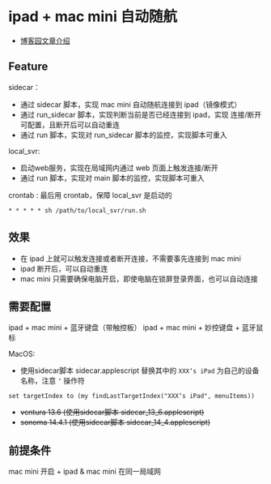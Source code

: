 # ipad + mac mini 自动随航

- [博客园文章介绍](https://www.cnblogs.com/coreylin/p/18116300)

## Feature

sidecar：
- 通过 sidecar 脚本，实现 mac mini 自动随航连接到 ipad（镜像模式）
- 通过 run_sidecar 脚本，实现判断当前是否已经连接到 ipad，实现 连接/断开 可配置，且断开后可以自动重连
- 通过 run 脚本，实现对 run_sidecar 脚本的监控，实现脚本可重入

local_svr:
- 启动web服务，实现在局域网内通过 web 页面上触发连接/断开
- 通过 run 脚本，实现对 main 脚本的监控，实现脚本可重入

crontab : 最后用 crontab，保障 local_svr 是启动的
```shell
* * * * * sh /path/to/local_svr/run.sh 
```

## 效果

- 在 ipad 上就可以触发连接或者断开连接，不需要事先连接到 mac mini
- ipad 断开后，可以自动重连
- mac mini 只需要确保电脑开启，即使电脑在锁屏登录界面，也可以自动连接

## 需要配置

ipad + mac mini + 蓝牙键盘（带触控板）
ipad + mac mini + 妙控键盘 + 蓝牙鼠标

MacOS:
- 使用sidecar脚本 sidecar.applescript
替换其中的 `XXX‘s iPad` 为自己的设备名称，注意 `‘` 操作符
```applescript
set targetIndex to (my findLastTargetIndex("XXX‘s iPad", menuItems))
```
- ~~ventura 13.6 (使用sidecar脚本 sidecar_13_6.applescript)~~
- ~~sonoma 14.4.1 (使用sidecar脚本 sidecar_14_4.applescript)~~
## 前提条件

mac mini 开启 + ipad & mac mini 在同一局域网